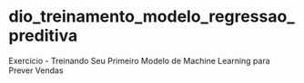 # dio_treinamento_modelo_regressao_preditiva
Exercício - Treinando Seu Primeiro Modelo de Machine Learning para Prever Vendas
